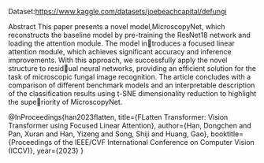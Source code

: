 Dataset:https://www.kaggle.com/datasets/joebeachcapital/defungi

Abstract
This paper presents a novel model,MicroscopyNet, which
reconstructs the baseline model by pre-training the ResNet18
network and loading the attention module. The model introduces a focused linear attention module, which achieves
significant accuracy and inference improvements. With this
approach, we successfully apply the novel structure to residual neural networks, providing an efficient solution for the task of microscopic fungal image recognition. The article
concludes with a comparison of different benchmark models
and an interpretable description of the classification results
using t-SNE dimensionality reduction to highlight the superiority of MicroscopyNet.





@InProceedings{han2023flatten,
  title={FLatten Transformer: Vision Transformer using Focused Linear Attention},
  author={Han, Dongchen and Pan, Xuran and Han, Yizeng and Song, Shiji and Huang, Gao},
  booktitle={Proceedings of the IEEE/CVF International Conference on Computer Vision (ICCV)},
  year={2023}
}
